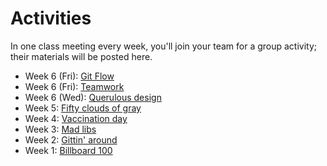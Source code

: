 # Activities

In one class meeting every week, you'll join your team for a group activity; their materials will be posted here.

* Week 6 (Fri): [Git Flow](activity8)
* Week 6 (Fri): [Teamwork](activity7)
* Week 6 (Wed): [Querulous design](activity6)
* Week 5: [Fifty clouds of gray](activity5)
* Week 4: [Vaccination day](activity4)
* Week 3: [Mad libs](activity3)
* Week 2: [Gittin' around](activity2)
* Week 1: [Billboard 100](activity1)
